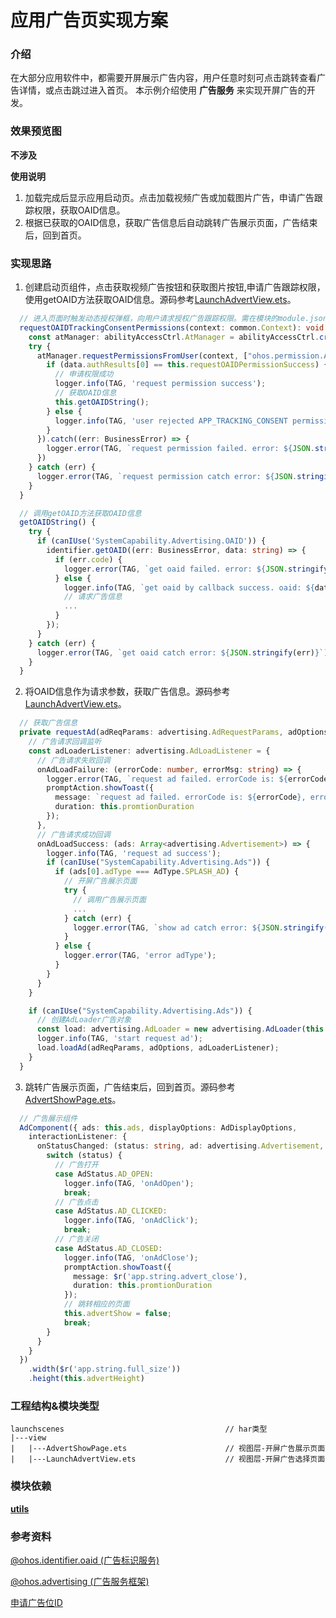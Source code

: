 
# 应用广告页实现方案

### 介绍

在大部分应用软件中，都需要开屏展示广告内容，用户任意时刻可点击跳转查看广告详情，或点击跳过进入首页。 本示例介绍使用 **广告服务** 来实现开屏广告的开发。

### 效果预览图

**不涉及**

**使用说明**
1. 加载完成后显示应用启动页。点击加载视频广告或加载图片广告，申请广告跟踪权限，获取OAID信息。
2. 根据已获取的OAID信息，获取广告信息后自动跳转广告展示页面，广告结束后，回到首页。

### 实现思路

1. 创建启动页组件，点击获取视频广告按钮和获取图片按钮,申请广告跟踪权限，使用getOAID方法获取OAID信息。源码参考[LaunchAdvertView.ets](./src/main/ets/view/LaunchAdvertView.ets)。

```ts
  // 进入页面时触发动态授权弹框，向用户请求授权广告跟踪权限。需在模块的module.json5文件中，申请广告跟踪权限ohos.permission.APP_TRACKING_CONSENT。
  requestOAIDTrackingConsentPermissions(context: common.Context): void {
    const atManager: abilityAccessCtrl.AtManager = abilityAccessCtrl.createAtManager();
    try {
      atManager.requestPermissionsFromUser(context, ["ohos.permission.APP_TRACKING_CONSENT"]).then((data) => {
        if (data.authResults[0] == this.requestOAIDPermissionSuccess) {
          // 申请权限成功
          logger.info(TAG, 'request permission success');
          // 获取OAID信息
          this.getOAIDString();
        } else {
          logger.info(TAG, 'user rejected APP_TRACKING_CONSENT permission');
        }
      }).catch((err: BusinessError) => {
        logger.error(TAG, `request permission failed. error: ${JSON.stringify(err)}`);
      })
    } catch (err) {
      logger.error(TAG, `request permission catch error: ${JSON.stringify(err)}`);
    }
  }

  // 调用getOAID方法获取OAID信息
  getOAIDString() {
    try {
      if (canIUse('SystemCapability.Advertising.OAID')) {
        identifier.getOAID((err: BusinessError, data: string) => {
          if (err.code) {
            logger.error(TAG, `get oaid failed. error: ${JSON.stringify(err)}`);
          } else {
            logger.info(TAG, `get oaid by callback success. oaid: ${data}`);
            // 请求广告信息
            ...
          }
        });
      }
    } catch (err) {
      logger.error(TAG, `get oaid catch error: ${JSON.stringify(err)}`);
    }
  }
```

2. 将OAID信息作为请求参数，获取广告信息。源码参考[LaunchAdvertView.ets](./src/main/ets/view/LaunchAdvertView.ets)。

```ts
  // 获取广告信息
  private requestAd(adReqParams: advertising.AdRequestParams, adOptions: advertising.AdOptions): void {
    // 广告请求回调监听
    const adLoaderListener: advertising.AdLoadListener = {
      // 广告请求失败回调
      onAdLoadFailure: (errorCode: number, errorMsg: string) => {
        logger.error(TAG, `request ad failed. errorCode is: ${errorCode}, errorMsg is: ${errorMsg}`);
        promptAction.showToast({
          message: `request ad failed. errorCode is: ${errorCode}, errorMsg is: ${errorMsg}`,
          duration: this.promtionDuration
        });
      },
      // 广告请求成功回调
      onAdLoadSuccess: (ads: Array<advertising.Advertisement>) => {
        logger.info(TAG, 'request ad success');
        if (canIUse("SystemCapability.Advertising.Ads")) {
          if (ads[0].adType === AdType.SPLASH_AD) {
            // 开屏广告展示页面
            try {
              // 调用广告展示页面
              ...
            } catch (err) {
              logger.error(TAG, `show ad catch error: ${JSON.stringify(err)}`);
            }
          } else {
            logger.error(TAG, 'error adType');
          }
        }
      }
    }

    if (canIUse("SystemCapability.Advertising.Ads")) {
      // 创建AdLoader广告对象
      const load: advertising.AdLoader = new advertising.AdLoader(this.context);
      logger.info(TAG, 'start request ad');
      load.loadAd(adReqParams, adOptions, adLoaderListener);
    }
  }
```

3. 跳转广告展示页面，广告结束后，回到首页。源码参考[AdvertShowPage.ets](./src/main/ets/view/AdvertShowPage.ets)。

```ts
  // 广告展示组件
  AdComponent({ ads: this.ads, displayOptions: AdDisplayOptions,
    interactionListener: {
      onStatusChanged: (status: string, ad: advertising.Advertisement, data: string) => {
        switch (status) {
          // 广告打开
          case AdStatus.AD_OPEN:
            logger.info(TAG, 'onAdOpen');
            break;
          // 广告点击
          case AdStatus.AD_CLICKED:
            logger.info(TAG, 'onAdClick');
            break;
          // 广告关闭
          case AdStatus.AD_CLOSED:
            logger.info(TAG, 'onAdClose');
            promptAction.showToast({
              message: $r('app.string.advert_close'),
              duration: this.promtionDuration
            });
            // 跳转相应的页面
            this.advertShow = false;
            break;
        }
      }
    }
  })
    .width($r('app.string.full_size'))
    .height(this.advertHeight)
```

### 工程结构&模块类型

   ```
   launchscenes                                    // har类型
   |---view
   |   |---AdvertShowPage.ets                      // 视图层-开屏广告展示页面
   |   |---LaunchAdvertView.ets                    // 视图层-开屏广告选择页面
   ```

### 模块依赖

[**utils**](../../common/utils)

### 参考资料

[@ohos.identifier.oaid (广告标识服务)](https://developer.harmonyos.com/cn/docs/documentation/doc-references-V2/js-apis-oaid-0000001717643901-V2)

[@ohos.advertising (广告服务框架)](https://developer.harmonyos.com/cn/docs/documentation/doc-references-V2/js-apis-advertising-0000001795402253-V2)

[申请广告位ID](https://developer.huawei.com/consumer/cn/forum/topic/0204858516053660175)